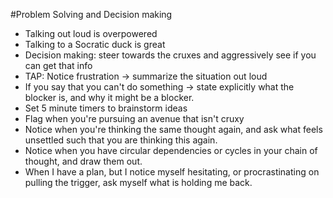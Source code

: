 #Problem Solving and Decision making

* Talking out loud is overpowered
* Talking to a Socratic duck is great
* Decision making: steer towards the cruxes and aggressively see if you can get that info
* TAP: Notice frustration -> summarize the situation out loud
* If you say that you can't do something -> state explicitly what the blocker is, and why it might be a blocker.
* Set 5 minute timers to brainstorm ideas
* Flag when you're pursuing an avenue that isn't cruxy
* Notice when you're thinking the same thought again, and ask what feels unsettled such that you are thinking this again.
* Notice when you have circular dependencies or cycles in your chain of thought, and draw them out.
* When I have a plan, but I notice myself hesitating, or procrastinating on pulling the trigger, ask myself what is holding me back.